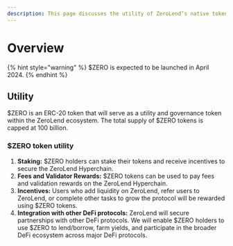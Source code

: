 ```yaml
---
description: This page discusses the utility of ZeroLend’s native token - $ZERO.
---
```


# Overview

{% hint style="warning" %}
$ZERO is expected to be launched in April 2024.&#x20;
{% endhint %}

## Utility&#x20;

$ZERO is an ERC-20 token that will serve as a utility and governance token within the ZeroLend ecosystem. The total supply of $ZERO tokens is capped at 100 billion.&#x20;

### $ZERO token utility&#x20;

1. **Staking:** $ZERO holders can stake their tokens and receive incentives to secure the ZeroLend Hyperchain.&#x20;
2. **Fees and Validator Rewards:** $ZERO tokens can be used to pay fees and validation rewards on the ZeroLend Hyperchain.&#x20;
3. **Incentives:** Users who add liquidity on ZeroLend, refer users to ZeroLend, or complete other tasks to grow the protocol will be rewarded using $ZERO tokens.&#x20;
4. **Integration with other DeFi protocols:** ZeroLend will secure partnerships with other DeFi protocols. We will enable $ZERO holders to use $ZERO to lend/borrow, farm yields, and participate in the broader DeFi ecosystem across major DeFi protocols.&#x20;
